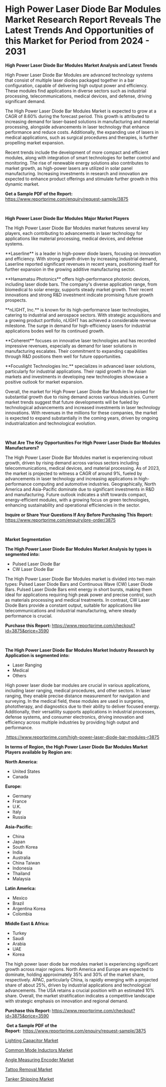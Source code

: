 <p><h1>High Power Laser Diode Bar Modules Market Research Report Reveals The Latest Trends And Opportunities of this Market for Period from 2024 - 2031</h1></p><p><strong>High Power Laser Diode Bar Modules Market Analysis and Latest Trends</strong></p>
<p><p>High Power Laser Diode Bar Modules are advanced technology systems that consist of multiple laser diodes packaged together in a bar configuration, capable of delivering high output power and efficiency. These modules find applications in diverse sectors such as industrial processing, telecommunications, medical devices, and defense, driving significant demand.</p><p>The High Power Laser Diode Bar Modules Market is expected to grow at a CAGR of 8.60% during the forecast period. This growth is attributed to increasing demand for laser-based solutions in manufacturing and material processing, alongside advancements in laser technology that enhance performance and reduce costs. Additionally, the expanding use of lasers in medical applications, such as surgical procedures and therapies, is further propelling market expansion.</p><p>Recent trends include the development of more compact and efficient modules, along with integration of smart technologies for better control and monitoring. The rise of renewable energy solutions also contributes to market growth, as high-power lasers are utilized in solar panel manufacturing. Increasing investments in research and innovation are expected to enhance product offerings and stimulate further growth in this dynamic market.</p></p>
<p><strong>Get a Sample PDF of the Report:&nbsp;</strong> <a href="https://www.reportprime.com/enquiry/request-sample/3875?utm_campaign=13&utm_medium=2&utm_source=Github&utm_content=ia&utm_term=15112024&utm_id=high-power-laser-diode-bar-modules">https://www.reportprime.com/enquiry/request-sample/3875</a></p>
<p>&nbsp;</p>
<p><strong>High Power Laser Diode Bar Modules Major Market Players</strong></p>
<p><p>The High Power Laser Diode Bar Modules market features several key players, each contributing to advancements in laser technology for applications like material processing, medical devices, and defense systems.</p><p>**Laserline** is a leader in high-power diode lasers, focusing on innovation and efficiency. With strong growth driven by increasing industrial demand, Laserline reported significant revenues in recent years, positioning itself for further expansion in the growing additive manufacturing sector.</p><p>**Hamamatsu Photonics** offers high-performance photonic devices, including laser diode bars. The company's diverse application range, from biomedical to solar energy, supports steady market growth. Their recent innovations and strong R&D investment indicate promising future growth prospects.</p><p>**nLIGHT, Inc.** is known for its high-performance laser technologies, catering to industrial and aerospace sectors. With strategic acquisitions and a growing product portfolio, nLIGHT has achieved a considerable revenue milestone. The surge in demand for high-efficiency lasers for industrial applications bodes well for its continued growth.</p><p>**Coherent** focuses on innovative laser technologies and has recorded impressive revenues, especially as demand for laser solutions in manufacturing escalates. Their commitment to expanding capabilities through R&D positions them well for future opportunities.</p><p>**Focuslight Technologies Inc.** specializes in advanced laser solutions, particularly for industrial applications. Their rapid growth in the Asian markets and investments in developing new technologies showcase a positive outlook for market expansion.</p><p>Overall, the market for High Power Laser Diode Bar Modules is poised for substantial growth due to rising demand across various industries. Current market trends suggest that future developments will be fueled by technological advancements and increased investments in laser technology innovations. With revenues in the millions for these companies, the market is expected to expand substantially in the coming years, driven by ongoing industrialization and technological evolution.</p></p>
<p>&nbsp;</p>
<p><strong>What Are The Key Opportunities For High Power Laser Diode Bar Modules Manufacturers?</strong></p>
<p><p>The High Power Laser Diode Bar Modules market is experiencing robust growth, driven by rising demand across various sectors including telecommunications, medical devices, and material processing. As of 2023, the market is projected to witness a CAGR of around 9%, fueled by advancements in laser technology and increasing applications in high-performance computing and automotive industries. Geographically, North America and Asia-Pacific dominate due to significant investments in R&D and manufacturing. Future outlook indicates a shift towards compact, energy-efficient modules, with a growing focus on green technologies, enhancing sustainability and operational efficiencies in the sector.</p></p>
<p><strong>Inquire or Share Your Questions If Any Before Purchasing This Report:</strong> <a href="https://www.reportprime.com/enquiry/pre-order/3875?utm_campaign=13&utm_medium=2&utm_source=Github&utm_content=ia&utm_term=15112024&utm_id=high-power-laser-diode-bar-modules">https://www.reportprime.com/enquiry/pre-order/3875</a></p>
<p>&nbsp;</p>
<p><strong>Market Segmentation</strong></p>
<p><strong>The High Power Laser Diode Bar Modules Market Analysis by types is segmented into:</strong></p>
<p><ul><li>Pulsed Laser Diode Bar</li><li>CW Laser Diode Bar</li></ul></p>
<p><p>The High Power Laser Diode Bar Modules market is divided into two main types: Pulsed Laser Diode Bars and Continuous Wave (CW) Laser Diode Bars. Pulsed Laser Diode Bars emit energy in short bursts, making them ideal for applications requiring high peak power and precise control, such as materials processing and medical treatments. In contrast, CW Laser Diode Bars provide a constant output, suitable for applications like telecommunications and industrial manufacturing, where steady performance is crucial.</p></p>
<p><strong>Purchase this Report:&nbsp;</strong><a href="https://www.reportprime.com/checkout?id=3875&price=3590&utm_campaign=13&utm_medium=2&utm_source=Github&utm_content=ia&utm_term=15112024&utm_id=high-power-laser-diode-bar-modules">https://www.reportprime.com/checkout?id=3875&price=3590</a></p>
<p>&nbsp;</p>
<p><strong>The High Power Laser Diode Bar Modules Market Industry Research by Application is segmented into:</strong></p>
<p><ul><li>Laser Ranging</li><li>Medical</li><li>Others</li></ul></p>
<p><p>High power laser diode bar modules are crucial in various applications, including laser ranging, medical procedures, and other sectors. In laser ranging, they enable precise distance measurement for navigation and surveying. In the medical field, these modules are used in surgeries, phototherapy, and diagnostics due to their ability to deliver focused energy. Additionally, their versatility supports applications in industrial processes, defense systems, and consumer electronics, driving innovation and efficiency across multiple industries by providing high output and performance.</p></p>
<p><a href="https://www.reportprime.com/high-power-laser-diode-bar-modules-r3875?utm_campaign=13&utm_medium=2&utm_source=Github&utm_content=ia&utm_term=15112024&utm_id=high-power-laser-diode-bar-modules">&nbsp;https://www.reportprime.com/high-power-laser-diode-bar-modules-r3875</a></p>
<p><strong>In terms of Region, the High Power Laser Diode Bar Modules Market Players available by Region are:</strong></p>
<p>
    <p> <strong> North America: </strong>
        <ul>
            <li>United States</li>
            <li>Canada</li>
        </ul>
        </p> 
    <p> <strong> Europe: </strong>
        <ul>
            <li>Germany</li>
            <li>France</li>
            <li>U.K.</li>
            <li>Italy</li>
            <li>Russia</li>
        </ul>
        </p> 
    <p> <strong> Asia-Pacific: </strong>
        <ul>
            <li>China</li>
            <li>Japan</li>
            <li>South Korea</li>
            <li>India</li>
            <li>Australia</li>
            <li>China Taiwan</li>
            <li>Indonesia</li>
            <li>Thailand</li>
            <li>Malaysia</li>
        </ul>
        </p> 
    <p> <strong> Latin America: </strong>
        <ul>
            <li>Mexico</li>
            <li>Brazil</li>
            <li>Argentina Korea</li>
            <li>Colombia</li>
        </ul>
        </p> 
    <p> <strong> Middle East & Africa: </strong>
        <ul>
            <li>Turkey</li>
            <li>Saudi</li>
            <li>Arabia</li>
            <li>UAE</li>
            <li>Korea</li>
        </ul>
    </p>
    </p>
<p><p>The high power laser diode bar modules market is experiencing significant growth across major regions. North America and Europe are expected to dominate, holding approximately 35% and 30% of the market share, respectively. APAC, particularly China, is rapidly emerging with a projected share of about 25%, driven by industrial applications and technological advancements. The USA retains a crucial position with an estimated 10% share. Overall, the market stratification indicates a competitive landscape with strategic emphasis on innovation and regional demand.</p></p>
<p><strong>Purchase this Report: </strong><a href="https://www.reportprime.com/checkout?id=3875&price=3590&utm_campaign=13&utm_medium=2&utm_source=Github&utm_content=ia&utm_term=15112024&utm_id=high-power-laser-diode-bar-modules">https://www.reportprime.com/checkout?id=3875&price=3590</a></p>
<p>&nbsp;<strong>Get a Sample PDF of the Report:&nbsp;&nbsp;</strong><a href="https://www.reportprime.com/enquiry/request-sample/3875?utm_campaign=13&utm_medium=2&utm_source=Github&utm_content=ia&utm_term=15112024&utm_id=high-power-laser-diode-bar-modules">https://www.reportprime.com/enquiry/request-sample/3875</a></p>
<p><strong></strong></p>
<p><p><a href="https://www.linkedin.com/pulse/exploring-lighting-capacitor-market-dynamics-revenue-analysis-zaojf?utm_campaign=13&utm_medium=2&utm_source=Github&utm_content=ia&utm_term=15112024&utm_id=high-power-laser-diode-bar-modules">Lighting Capacitor Market</a></p><p><a href="https://www.linkedin.com/pulse/common-mode-inductors-market-trends-focusing-insight-forecast-lqchf?utm_campaign=13&utm_medium=2&utm_source=Github&utm_content=ia&utm_term=15112024&utm_id=high-power-laser-diode-bar-modules">Common Mode Inductors Market</a></p><p><a href="https://github.com/MarciaRunte/Market-Research-Report-List-1/blob/main/angle-measuring-encoder-market.md?utm_campaign=13&utm_medium=2&utm_source=Github&utm_content=ia&utm_term=15112024&utm_id=high-power-laser-diode-bar-modules">Angle Measuring Encoder Market</a></p><p><a href="https://issuu.com/reportprime-2/docs/tattoo-removal-market-size-2030.ppt_020411f97bcbfa?utm_campaign=13&utm_medium=2&utm_source=Github&utm_content=ia&utm_term=15112024&utm_id=high-power-laser-diode-bar-modules">Tattoo Removal Market</a></p><p><a href="https://issuu.com/reportprime-2/docs/tanker-shipping-market-size-2030.pp_6637459d7bc5a2?utm_campaign=13&utm_medium=2&utm_source=Github&utm_content=ia&utm_term=15112024&utm_id=high-power-laser-diode-bar-modules">Tanker Shipping Market</a></p></p>